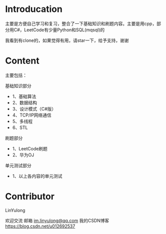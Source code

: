 # Introducation
主要是方便自己学习和复习，整合了一下基础知识和刷题内容。主要是用cpp，部分用C#，LeetCode有少量Python和SQL(mqsql)的

我看到有clone的，如果觉得有用，请star一下，给予支持，谢谢

# Content
主要包括：

基础知识部分
* 1、基础算法
* 2、数据结构
* 3、设计模式（C#版）
* 4、TCP/IP网络通信
* 5、多线程
* 6、STL

刷题部分
* 1、LeetCode刷题
* 2、华为OJ

单元测试部分
* 1、以上各内容的单元测试

# Contributor
LinYulong

欢迎交流
邮箱 im.linyulong@qq.com
我的CSDN博客 https://blog.csdn.net/u012692537
